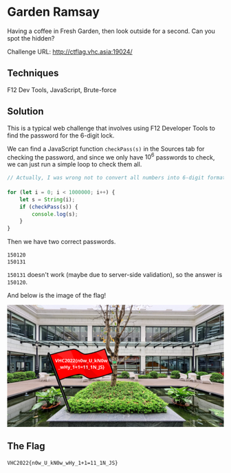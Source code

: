 # Garden Ramsay

Having a coffee in Fresh Garden, then look outside for a second. Can you spot the hidden?

Challenge URL: http://ctflag.vhc.asia:19024/

## Techniques

F12 Dev Tools, JavaScript, Brute-force

## Solution

This is a typical web challenge that involves using F12 Developer Tools to find the password for the 6-digit lock.

We can find a JavaScript function `checkPass(s)` in the Sources tab for checking the password, and since we only have $10^6$ passwords to check, we can just run a simple loop to check them all.

```js
// Actually, I was wrong not to convert all numbers into 6-digit format with zero padding, but I solved it anyway.

for (let i = 0; i < 1000000; i++) {
    let s = String(i);
    if (checkPass(s)) {
        console.log(s);
    }
}
```

Then we have two correct passwords.

```
150120
150131
```

`150131` doesn't work (maybe due to server-side validation), so the answer is `150120`.

And below is the image of the flag!

![flag](flag.png)

## The Flag

 ```
 VHC2022{n0w_U_kN0w_wHy_1+1=11_1N_JS}
 ```